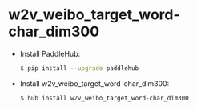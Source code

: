 # w2v_weibo_target_word-char_dim300
* Install PaddleHub: 

    ```bash
    $ pip install --upgrade paddlehub
    ```

* Install w2v_weibo_target_word-char_dim300: 

    ```bash
    $ hub install w2v_weibo_target_word-char_dim300
    ```
